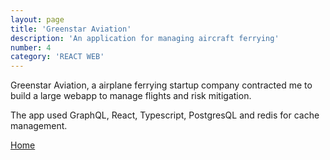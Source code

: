 ```yaml
---
layout: page
title: 'Greenstar Aviation'
description: 'An application for managing aircraft ferrying'
number: 4
category: 'REACT WEB'
---
```


Greenstar Aviation, a airplane ferrying startup company contracted me to build a large webapp to manage flights and risk mitigation.

The app used GraphQL, React, Typescript, PostgresQL and redis for cache management.

[Home](/)
